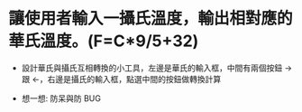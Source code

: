 # 讓使用者輸入一攝氏溫度，輸出相對應的華氏溫度。(F=C\*9/5+32)

- 設計華氏與攝氏互相轉換的小工具，左邊是華氏的輸入框，中間有兩個按鈕 → 跟 ←，右邊是攝氏的輸入框，點選中間的按鈕做轉換計算

- 想一想: 防呆與防 BUG
